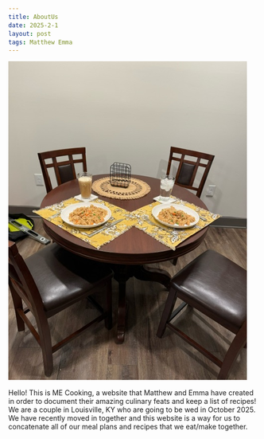 ```yaml
---
title: AboutUs
date: 2025-2-1
layout: post
tags: Matthew Emma
---
```


<img src="./assets/DinnerTable.jpeg" alt="DinnerTable">

Hello! This is ME Cooking, a website that Matthew and Emma have created in order to document their amazing culinary feats and keep a list of recipes!
We are a couple in Louisville, KY who are going to be wed in October 2025. We have recently moved in together and this website is a way for us to concatenate all of our meal plans and recipes that we eat/make together.

